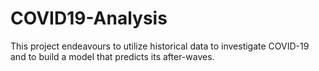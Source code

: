# COVID19-Analysis
This project endeavours to utilize historical data to investigate COVID-19 and to build a model that predicts its after-waves. 
